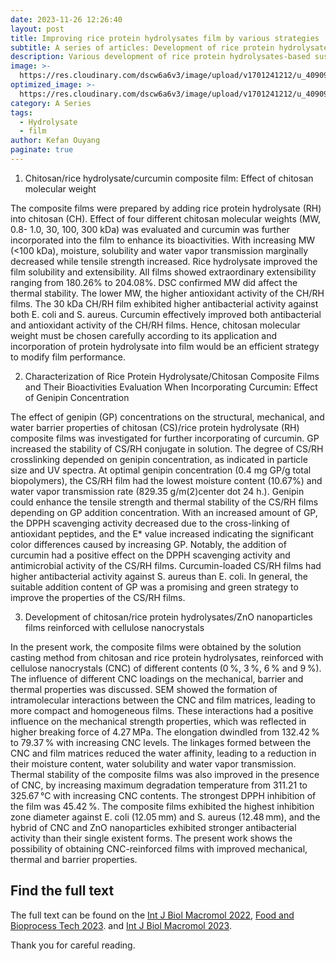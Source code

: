 ```yaml
---
date: 2023-11-26 12:26:40
layout: post
title: Improving rice protein hydrolysates film by various strategies
subtitle: A series of articles: Development of rice protein hydrolysates-based films.
description: Various development of rice protein hydrolysates-based sustainable films, we aim to provide novel insights into the effects of chitosan/ZnO nanoparticles/cellulose nanocrystals/genipin/curcumin.
image: >-
  https://res.cloudinary.com/dscw6a6v3/image/upload/v1701241212/u_409096865_122881777_fm_253_fmt_auto_app_138_f_JPEG_qy7b2o.jpg
optimized_image: >-
  https://res.cloudinary.com/dscw6a6v3/image/upload/v1701241212/u_409096865_122881777_fm_253_fmt_auto_app_138_f_JPEG_qy7b2o.jpg
category: A Series
tags:
  - Hydrolysate
  - film
author: Kefan Ouyang
paginate: true
---
```

1. Chitosan/rice hydrolysate/curcumin composite film: Effect of chitosan molecular weight

The composite films were prepared by adding rice protein hydrolysate (RH) into chitosan (CH). Effect of four different chitosan molecular weights (MW, 0.8- 1.0, 30, 100, 300 kDa) was evaluated and curcumin was further incorporated into the film to enhance its bioactivities. With increasing MW (<100 kDa), moisture, solubility and water vapor transmission marginally decreased while tensile strength increased. Rice hydrolysate improved the film solubility and extensibility. All films showed extraordinary extensibility ranging from 180.26% to 204.08%. DSC confirmed MW did affect the thermal stability. The lower MW, the higher antioxidant activity of the CH/RH films. The 30 kDa CH/RH film exhibited higher antibacterial activity against both E. coli and S. aureus. Curcumin effectively improved both antibacterial and antioxidant activity of the CH/RH films. Hence, chitosan molecular weight must be chosen carefully according to its application and incorporation of protein hydrolysate into film would be an efficient strategy to modify film performance.

2. Characterization of Rice Protein Hydrolysate/Chitosan Composite Films and Their Bioactivities Evaluation When Incorporating Curcumin: Effect of Genipin Concentration

The effect of genipin (GP) concentrations on the structural, mechanical, and water barrier properties of chitosan (CS)/rice protein hydrolysate (RH) composite films was investigated for further incorporating of curcumin. GP increased the stability of CS/RH conjugate in solution. The degree of CS/RH crosslinking depended on genipin concentration, as indicated in particle size and UV spectra. At optimal genipin concentration (0.4 mg GP/g total biopolymers), the CS/RH film had the lowest moisture content (10.67%) and water vapor transmission rate (829.35 g/m(2)center dot 24 h.). Genipin could enhance the tensile strength and thermal stability of the CS/RH films depending on GP addition concentration. With an increased amount of GP, the DPPH scavenging activity decreased due to the cross-linking of antioxidant peptides, and the E* value increased indicating the significant color differences caused by increasing GP. Notably, the addition of curcumin had a positive effect on the DPPH scavenging activity and antimicrobial activity of the CS/RH films. Curcumin-loaded CS/RH films had higher antibacterial activity against S. aureus than E. coli. In general, the suitable addition content of GP was a promising and green strategy to improve the properties of the CS/RH films.

3. Development of chitosan/rice protein hydrolysates/ZnO nanoparticles films reinforced with cellulose nanocrystals

In the present work, the composite films were obtained by the solution casting method from chitosan and rice protein hydrolysates, reinforced with cellulose nanocrystals (CNC) of different contents (0 %, 3 %, 6 % and 9 %). The influence of different CNC loadings on the mechanical, barrier and thermal properties was discussed. SEM showed the formation of intramolecular interactions between the CNC and film matrices, leading to more compact and homogeneous films. These interactions had a positive influence on the mechanical strength properties, which was reflected in higher breaking force of 4.27 MPa. The elongation dwindled from 132.42 % to 79.37 % with increasing CNC levels. The linkages formed between the CNC and film matrices reduced the water affinity, leading to a reduction in their moisture content, water solubility and water vapor transmission. Thermal stability of the composite films was also improved in the presence of CNC, by increasing maximum degradation temperature from 311.21 to 325.67 °C with increasing CNC contents. The strongest DPPH inhibition of the film was 45.42 %. The composite films exhibited the highest inhibition zone diameter against E. coli (12.05 mm) and S. aureus (12.48 mm), and the hybrid of CNC and ZnO nanoparticles exhibited stronger antibacterial activity than their single existent forms. The present work shows the possibility of obtaining CNC-reinforced films with improved mechanical, thermal and barrier properties.
  
## Find the full text

The full text can be found on the [Int J Biol Macromol 2022](https://doi.org/10.1016/j.ijbiomac.2022.05.031), [Food and Bioprocess Tech 2023](https://doi.org/10.1007/s11947-023-03056-7). and [Int J Biol Macromol 2023](https://doi.org/10.1016/j.ijbiomac.2023.123877).

Thank you for careful reading.
